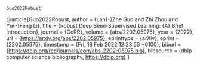 ```
Guo2022Robust`
```
@article{Guo2022Robust,
  author    = {Lan{-}Zhe Guo and
               Zhi Zhou and
               Yu{-}Feng Li},
  title     = {Robust Deep Semi-Supervised Learning: {A} Brief Introduction},
  journal   = {CoRR},
  volume    = {abs/2202.05975},
  year      = {2022},
  url       = {https://arxiv.org/abs/2202.05975},
  eprinttype = {arXiv},
  eprint    = {2202.05975},
  timestamp = {Fri, 18 Feb 2022 12:23:53 +0100},
  biburl    = {https://dblp.org/rec/journals/corr/abs-2202-05975.bib},
  bibsource = {dblp computer science bibliography, https://dblp.org}
}
```
````
